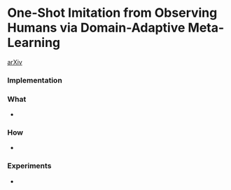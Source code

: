 # One-Shot Imitation from Observing Humans via Domain-Adaptive Meta-Learning
[arXiv](https://arxiv.org/abs/1703.07326)

### Implementation

### What

-
### How
-

### Experiments
-
